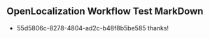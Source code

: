 ## OpenLocalization Workflow Test MarkDown
* 55d5806c-8278-4804-ad2c-b48f8b5be585 thanks!

<!--HONumber=Jul16_HO2-->


